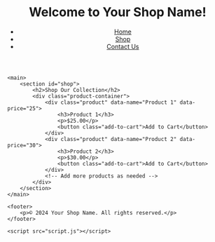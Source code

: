 <!DOCTYPE html>
<html lang="en">
<head>
    <meta charset="UTF-8">
    <meta name="viewport" content="width=device-width, initial-scale=1.0">
    <link rel="stylesheet" href="styles.css">
    <title>Your Shop Name</title>
</head>
<body>
    <header>
        <h1>Welcome to Your Shop Name!</h1>
        <nav>
            <ul>
                <li><a href="#home">Home</a></li>
                <li><a href="#shop">Shop</a></li>
                <li><a href="#contact">Contact Us</a></li>
            </ul>
        </nav>
    </header>

    <main>
        <section id="shop">
            <h2>Shop Our Collection</h2>
            <div class="product-container">
                <div class="product" data-name="Product 1" data-price="25">
                    <h3>Product 1</h3>
                    <p>$25.00</p>
                    <button class="add-to-cart">Add to Cart</button>
                </div>
                <div class="product" data-name="Product 2" data-price="30">
                    <h3>Product 2</h3>
                    <p>$30.00</p>
                    <button class="add-to-cart">Add to Cart</button>
                </div>
                <!-- Add more products as needed -->
            </div>
        </section>
    </main>

    <footer>
        <p>© 2024 Your Shop Name. All rights reserved.</p>
    </footer>

    <script src="script.js"></script>
</body>
</html>
